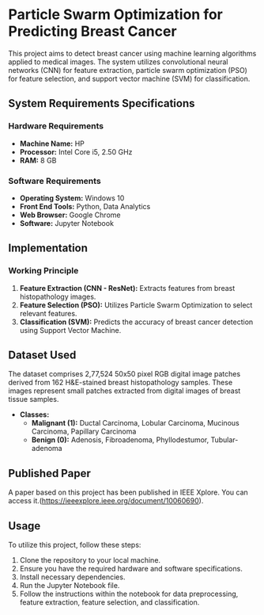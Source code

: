 # Particle Swarm Optimization for Predicting Breast Cancer

This project aims to detect breast cancer using machine learning algorithms applied to medical images. The system utilizes convolutional neural networks (CNN) for feature extraction, particle swarm optimization (PSO) for feature selection, and support vector machine (SVM) for classification.

## System Requirements Specifications

### Hardware Requirements
- **Machine Name:** HP
- **Processor:** Intel Core i5, 2.50 GHz
- **RAM:** 8 GB

### Software Requirements
- **Operating System:** Windows 10
- **Front End Tools:** Python, Data Analytics
- **Web Browser:** Google Chrome
- **Software:** Jupyter Notebook

## Implementation

### Working Principle
1. **Feature Extraction (CNN - ResNet):** Extracts features from breast histopathology images.
2. **Feature Selection (PSO):** Utilizes Particle Swarm Optimization to select relevant features.
3. **Classification (SVM):** Predicts the accuracy of breast cancer detection using Support Vector Machine.

## Dataset Used
The dataset comprises 2,77,524 50x50 pixel RGB digital image patches derived from 162 H&E-stained breast histopathology samples. These images represent small patches extracted from digital images of breast tissue samples. 

- **Classes:**
  - **Malignant (1):** Ductal Carcinoma, Lobular Carcinoma, Mucinous Carcinoma, Papillary Carcinoma
  - **Benign (0):** Adenosis, Fibroadenoma, Phyllodestumor, Tubular-adenoma

## Published Paper
A paper based on this project has been published in IEEE Xplore. You can access it.(https://ieeexplore.ieee.org/document/10060690).

## Usage
To utilize this project, follow these steps:
1. Clone the repository to your local machine.
2. Ensure you have the required hardware and software specifications.
3. Install necessary dependencies.
4. Run the Jupyter Notebook file.
5. Follow the instructions within the notebook for data preprocessing, feature extraction, feature selection, and classification.

